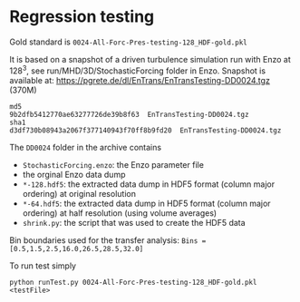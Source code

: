 # Regression testing

Gold standard is `0024-All-Forc-Pres-testing-128_HDF-gold.pkl`

It is based on a snapshot of a driven turbulence simulation
run with Enzo at $128^3$, see run/MHD/3D/StochasticForcing folder in Enzo. 
Snapshot is available at: https://pgrete.de/dl/EnTrans/EnTransTesting-DD0024.tgz (370M)
```
md5
9b2dfb5412770ae63277726de39b8f63  EnTransTesting-DD0024.tgz
sha1
d3df730b08943a2067f377140943f70ff8b9fd20  EnTransTesting-DD0024.tgz
```
The `DD0024` folder in the archive contains
- `StochasticForcing.enzo`: the Enzo parameter file
- the orginal Enzo data dump
- `*-128.hdf5`: the extracted data dump in HDF5 format (column major ordering) at original resolution
- `*-64.hdf5`: the extracted data dump in HDF5 format (column major ordering) at half resolution (using volume averages)
- `shrink.py`: the script that was used to create the HDF5 data

Bin boundaries used for the transfer analysis: `Bins = [0.5,1.5,2.5,16.0,26.5,28.5,32.0]`

To run test simply 
```
python runTest.py 0024-All-Forc-Pres-testing-128_HDF-gold.pkl <testFile>
```
